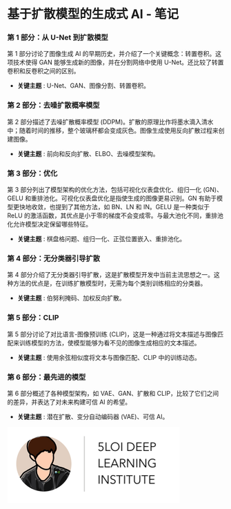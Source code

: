 # 基于扩散模型的生成式 AI - 笔记

### 第 1 部分：从 U-Net 到扩散模型
第 1 部分讨论了图像生成 AI 的早期历史，并介绍了一个关键概念：转置卷积。这项技术使得 GAN 能够生成新的图像，并在分割网络中使用 U-Net。还比较了转置卷积和反卷积之间的区别。
- **关键主题** : U-Net、GAN、图像分割、转置卷积。

### 第 2 部分：去噪扩散概率模型
第 2 部分描述了去噪扩散概率模型 (DDPM)。扩散的原理比作将墨水滴入清水中；随着时间的推移，整个玻璃杯都会变成灰色。图像生成使用反向扩散过程来创建图像。
- **关键主题** : 前向和反向扩散、ELBO、去噪模型架构。

### 第 3 部分：优化
第 3 部分列出了模型架构的优化方法，包括可视化仪表盘优化、组归一化 (GN)、GELU 和重排池化。可视化仪表盘优化是指使生成的图像更易识别。GN 有助于模型更快地收敛，也提到了其他方法，如 BN、LN 和 IN。GELU 是一种类似于 ReLU 的激活函数，其优点是小于零的梯度不会变成零。与最大池化不同，重排池化允许模型决定保留哪些特征。
- **关键主题** : 棋盘格问题、组归一化、正弦位置嵌入、重排池化。

### 第 4 部分：无分类器引导扩散
第 4 部分介绍了无分类器引导扩散，这是扩散模型开发中当前主流思想之一。这种方法的优点是，在训练扩散模型时，无需为每个类别训练相应的分类器。
- **关键主题** : 伯努利掩码、加权反向扩散。

### 第 5 部分：CLIP
第 5 部分讨论了对比语言-图像预训练 (CLIP)，这是一种通过将文本描述与图像匹配来训练模型的方法，使模型能够为看不见的图像生成相应的文本描述。
- **关键主题** : 使用余弦相似度将文本与图像匹配、CLIP 中的训练动态。

### 第 6 部分：最先进的模型
第 6 部分概述了各种模型架构，如 VAE、GAN、扩散和 CLIP，比较了它们之间的差异，并表达了对未来构建可信 AI 的希望。
- **关键主题** : 潜在扩散、变分自动编码器 (VAE)、可信 AI。


![DLI Header](images/DLI_Header.png)


